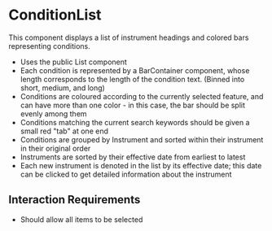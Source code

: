 # ConditionList

This component displays a list of instrument headings and colored bars representing conditions.

- Uses the public List component
- Each condition is represented by a BarContainer component, whose length corresponds to the length of the condition text. (Binned into short, medium, and long)
- Conditions are coloured according to the currently selected feature, and can have more than one color - in this case, the bar should be split evenly among them
- Conditions matching the current search keywords should be given a small red "tab" at one end
- Conditions are grouped by Instrument and sorted within their instrument in their original order
- Instruments are sorted by their effective date from earliest to latest
- Each new instrument is denoted in the list by its effective date; this date can be clicked to get detailed information about the instrument

## Interaction Requirements

- Should allow all items to be selected
